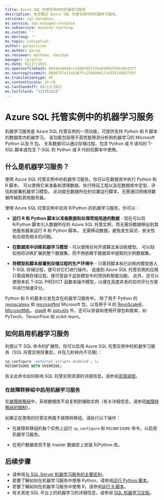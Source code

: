 ```yaml
---
title: Azure SQL 托管实例中的机器学习服务
description: 本文概述 Azure SQL 托管实例中的机器学习服务。
services: sql-database
ms.service: sql-managed-instance
ms.subservice: machine-learning
ms.custom: ''
ms.devlang: ''
ms.topic: conceptual
author: garyericson
ms.author: garye
ms.reviewer: mathoma, davidph
manager: cgronlun
ms.date: 03/17/2021
ms.openlocfilehash: 0d24da8044cc4306f65f235a85092593610e33f7
ms.sourcegitcommit: 0046757af1da267fc2f0e88617c633524883795f
ms.translationtype: HT
ms.contentlocale: zh-CN
ms.lasthandoff: 08/13/2021
ms.locfileid: "121751222"
---
```

# <a name="machine-learning-services-in-azure-sql-managed-instance"></a>Azure SQL 托管实例中的机器学习服务

机器学习服务是 Azure SQL 托管实例的一项功能，可提供支持 Python 和 R 脚本的数据库内机器学习。 该功能包括用于高性能预测分析和机器学习的 Microsoft Python 以及 R 包。 关系数据可以通过存储过程、包含 Python 或 R 语句的 T-SQL 脚本或包含 T-SQL 的 Python 或 R 代码在脚本中使用。

## <a name="what-is-machine-learning-services"></a>什么是机器学习服务？

使用 Azure SQL 托管实例中的机器学习服务，你可以在数据库中执行 Python 和 R 脚本。 可以使用它来准备和清理数据、执行特征工程以及在数据库中定型、评估和部署机器学习模型。 此功能在数据所在的位置运行脚本，无需通过网络将数据传输到其他服务器。

使用 Azure SQL 托管实例中支持 R/Python 的机器学习服务，你可以：

- **运行 R 和 Python 脚本以准备数据和处理常规用途的数据** - 现在可以将 R/Python 脚本引入数据所在的 Azure SQL 托管实例，而无需将数据移出到其他服务器来运行 R 和 Python 脚本。 无需移动数据，避免发生延迟、安全性和合规性相关的问题。

- **在数据库中训练机器学习模型** - 可以使用任何开源算法来训练模型。 可以轻松地将训练扩展到整个数据集，而不用依赖于数据库中提取的示例数据集。

- **将模型和脚本部署到存储过程的生产环境中** - 只需将脚本和已训练的模型嵌入 T-SQL 存储过程，便可对它们进行操作。 连接到 Azure SQL 托管实例的应用只需调用存储过程，便可受益于这些模型中的预测和智能功能。 此外，还可以使用本机 T-SQL PREDICT 函数来操作模型，以便在高度并发的实时评分方案中进行快速评分。

Python 和 R 的基本分发包含在机器学习服务中。 除了用于 Python 的 [revoscalepy](/sql/machine-learning/python/ref-py-revoscalepy) 和 [microsoftml](/sql/machine-learning/python/ref-py-microsoftml) Microsoft 包，以及用于 R 的 [RevoScaleR](/sql/machine-learning/r/ref-r-revoscaler)、[MicrosoftML](/sql/machine-learning/r/ref-r-microsoftml)、[olapR](/sql/machine-learning/r/ref-r-olapr) 和 [sqlrutils](/sql/machine-learning/r/ref-r-sqlrutils) 外，还可以安装和使用开源包和框架，如 PyTorch、TensorFlow 和 scikit-learn。

## <a name="how-to-enable-machine-learning-services"></a>如何启用机器学习服务

利用以下 SQL 命令的扩展性，你可以启用 Azure SQL 托管实例中的机器学习服务（SQL 托管实例将重启，并在几秒钟内不可用）：

```sql
sp_configure 'external scripts enabled', 1;
RECONFIGURE WITH OVERRIDE;
```

有关此命令如何影响 SQL 托管实例资源的详细信息，请参阅[资源调控](machine-learning-services-differences.md#resource-governance)。

### <a name="enable-machine-learning-services-in-a-failover-group"></a>在故障转移组中启用机器学习服务

在[故障转移组](failover-group-add-instance-tutorial.md)中，系统数据库不会复制到辅助实例（有关详细信息，请参阅[故障转移组的限制](../database/auto-failover-group-overview.md#limitations-of-failover-groups)）。

如果正在使用的托管实例属于故障转移组，请执行以下操作：

- 在故障转移组的每个实例上运行 `sp_configure` 和 `RECONFIGURE` 命令，以启用机器学习服务。

- 在用户数据库而不是 master 数据库上安装 R/Python 库。

## <a name="next-steps"></a>后续步骤

- 请参阅[与 SQL Server 机器学习服务的主要区别](machine-learning-services-differences.md)。
- 若要了解如何在机器学习服务中使用 Python，请参阅[运行 Python 脚本](/sql/machine-learning/tutorials/quickstart-python-create-script?context=/azure/azure-sql/managed-instance/context/ml-context&view=azuresqldb-mi-current&preserve-view=true)。
- 若要了解如何在机器学习服务中使用 R，请参阅[运行 R 脚本](/sql/machine-learning/tutorials/quickstart-r-create-script?context=/azure/azure-sql/managed-instance/context/ml-context&view=azuresqldb-mi-current&preserve-view=true)。
- 有关其他 SQL 平台上的机器学习的详细信息，请参阅 [SQL 机器学习文档](/sql/machine-learning/index)。
